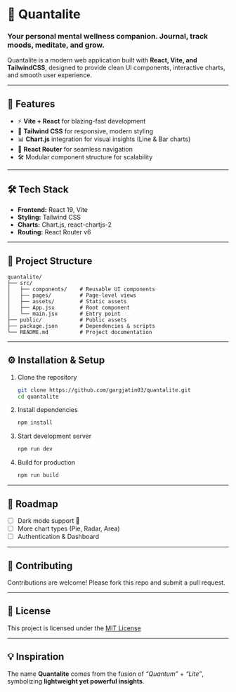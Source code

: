 # 🌌 Quantalite
### Your personal mental wellness companion. Journal, track moods, meditate, and grow.

Quantalite is a modern web application built with **React, Vite, and TailwindCSS**, designed to provide clean UI components, interactive charts, and smooth user experience.


---

## 🚀 Features

* ⚡ **Vite + React** for blazing-fast development
* 🎨 **Tailwind CSS** for responsive, modern styling
* 📊 **Chart.js** integration for visual insights (Line & Bar charts)
* 🧭 **React Router** for seamless navigation
* 🛠️ Modular component structure for scalability

---

## 🛠️ Tech Stack

* **Frontend:** React 19, Vite
* **Styling:** Tailwind CSS
* **Charts:** Chart.js, react-chartjs-2
* **Routing:** React Router v6

---

## 📂 Project Structure

```
quantalite/
├── src/
│   ├── components/    # Reusable UI components
│   ├── pages/         # Page-level views
│   ├── assets/        # Static assets
│   ├── App.jsx        # Root component
│   └── main.jsx       # Entry point
├── public/            # Public assets
├── package.json       # Dependencies & scripts
└── README.md          # Project documentation
```

---

## ⚙️ Installation & Setup

1. Clone the repository

   ```bash
   git clone https://github.com/gargjatin03/quantalite.git
   cd quantalite
   ```

2. Install dependencies

   ```bash
   npm install
   ```

3. Start development server

   ```bash
   npm run dev
   ```

4. Build for production

   ```bash
   npm run build
   ```

---


## 🧩 Roadmap

* [ ] Dark mode support 🌙
* [ ] More chart types (Pie, Radar, Area)
* [ ] Authentication & Dashboard

---

## 🤝 Contributing

Contributions are welcome! Please fork this repo and submit a pull request.

---


## 📜 License

This project is licensed under the [MIT License](./LICENSE)



---

## 💡 Inspiration

The name **Quantalite** comes from the fusion of *“Quantum”* + *“Lite”*, symbolizing **lightweight yet powerful insights**.
